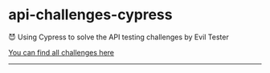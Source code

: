 # api-challenges-cypress

😈 Using Cypress to solve the API testing challenges by Evil Tester

[You can find all challenges here](http://apichallenges.herokuapp.com/gui/challenges)

---
